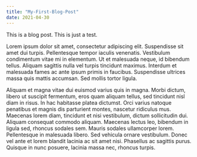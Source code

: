 ```yaml
---
title: "My-First-Blog-Post"
date: 2021-04-30
---
```


This is a blog post. This is just a test. 

Lorem ipsum dolor sit amet, consectetur adipiscing elit. Suspendisse sit amet dui turpis. Pellentesque tempor iaculis venenatis. Vestibulum condimentum vitae mi in elementum. Ut et malesuada neque, id bibendum tellus. Aliquam sagittis nulla vel turpis tincidunt maximus. Interdum et malesuada fames ac ante ipsum primis in faucibus. Suspendisse ultrices massa quis mattis accumsan. Sed mollis tortor ligula.

Aliquam et magna vitae dui euismod varius quis in magna. Morbi dictum, libero ut suscipit fermentum, eros quam aliquam tellus, sed tincidunt nisl diam in risus. In hac habitasse platea dictumst. Orci varius natoque penatibus et magnis dis parturient montes, nascetur ridiculus mus. Maecenas lorem diam, tincidunt et nisi vestibulum, dictum sollicitudin dui. Aliquam consequat commodo aliquam. Maecenas lectus leo, bibendum in ligula sed, rhoncus sodales sem. Mauris sodales ullamcorper lorem. Pellentesque in malesuada libero. Sed vehicula ornare vestibulum. Donec vel ante et lorem blandit lacinia ac sit amet nisi. Phasellus ac sagittis purus. Quisque in nunc posuere, lacinia massa nec, rhoncus turpis.
